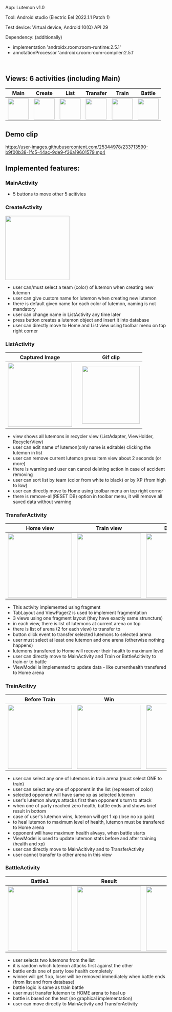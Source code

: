 App: Lutemon v1.0 

Tool: Android studio (Electric Eel 2022.1.1 Patch 1)

Test device: Virtual device, Android 10(Q) API 29


Dependency: (additionally) 
  - implementation 'androidx.room:room-runtime:2.5.1'
  - annotationProcessor 'androidx.room:room-compiler:2.5.1'


<br>

## Views: 6 activities (including Main)


|Main|Create|List|Transfer|Train|Battle|
|-|-|-|-|-|-|
|<kbd> <img src="https://user-images.githubusercontent.com/25344978/233714344-1e062f7f-5186-46a6-882a-f1947b7e99fc.png" width=65> </kbd>|<kbd> <img src="https://user-images.githubusercontent.com/25344978/233714388-0e88d0a6-a488-4372-8939-cdc81f0f938f.png" width=65> </kbd>|<kbd> <img src="https://user-images.githubusercontent.com/25344978/233714427-4ecbe079-ac9d-4573-b3b3-32ca8eba99c1.png" width=65> </kbd>|<kbd> <img src="https://user-images.githubusercontent.com/25344978/233714474-337f83e3-a14f-493c-9daf-014e5ba6f5c5.png" width=65> </kbd>|<kbd> <img src="https://user-images.githubusercontent.com/25344978/233714578-3587d739-6c30-4944-acca-92c8d4a71ead.png" width=65> </kbd>|<kbd> <img src="https://user-images.githubusercontent.com/25344978/233714519-1eb2884e-7959-4e0a-89d6-3c03b5d59743.png" width=65> </kbd>|



## Demo clip

https://user-images.githubusercontent.com/25344978/233713590-b9f00b38-1fc5-44ac-9de9-f36a19601579.mp4




## Implemented features:

### MainActivity 
   - 5 buttons to move other 5 acitivies


### CreateActivity

<kbd> <img src="https://user-images.githubusercontent.com/25344978/233714388-0e88d0a6-a488-4372-8939-cdc81f0f938f.png" width=200> </kbd>

   - user can/must select a team (color) of lutemon when creating new lutemon
   - user can give custom name for lutemon when creating new lutemon
   - there is default given name for each color of lutemon, naming is not mandatory 
   - user can change name in ListActivity any time later
   - press button creates a lutemon object and insert it into database
   - user can directly move to Home and List view using toolbar menu on top right corner


### ListActivity

|Captured Image||Gif clip|
|-|-|-|
|<kbd> <img src="https://user-images.githubusercontent.com/25344978/233714427-4ecbe079-ac9d-4573-b3b3-32ca8eba99c1.png" width=200> </kbd>| | <img src="https://user-images.githubusercontent.com/25344978/233719267-9fdf4561-a950-4757-9039-31fb4d3a944f.gif" width="180"> |

   - view shows all lutemons in recycler view (ListAdapter, ViewHolder, RecyclerView)
   - user can edit name of lutemon(only name is editable) clicking the lutemon in list 
   - user can remove current lutemon press item view about 2 seconds (or more)
   - there is warning and user can cancel deleting action in case of accident removing
   - user can sort list by team (color from white to black) or by XP (from high to low)
   - user can directly move to Home using toolbar menu on top right corner
   - there is remove-all(RESET DB) option in toolbar menu, it will remove all saved data without warning


### TransferActivity

|Home view|Train view|Battle view| 
|-|-|-|
|<kbd> <img src="https://user-images.githubusercontent.com/25344978/233722089-faa33b43-2858-4e64-a870-df40a64e2d08.png" width=200> </kbd>|<kbd> <img src="https://user-images.githubusercontent.com/25344978/233722098-d5c2560c-d279-4eb1-a3f1-f6a8d1d12fc9.png" width=200> </kbd> |<kbd> <img src="https://user-images.githubusercontent.com/25344978/233722133-6c3bbf91-7a6f-4cc2-b52d-47fb03309dd7.png" width="200"> </kbd>|

   - This activity implemented using fragment
   - TabLayout and ViewPager2 is used to implement fragmentation
   - 3 views using one fragment layout (they have exactly same struncture)
   - in each view, there is list of lutemons at current arena on top
   - there is list of arena (2 for each view) to transfer to 
   - button click event to transfer selected lutemons to selected arena
   - user must select at least one lutemon and one arena (otherwise nothing happens)
   - lutemons transfered to Home will recover their health to maximum level 
   - user can directly move to MainActivity and Train or BattleAcitivity to train or to battle
   - ViewModel is implemented to update data - like currenthealth transfered to Home arena 
      

### TrainAcitivy

|Before Train|Win|Lose| 
|-|-|-|
|<kbd> <img src="https://user-images.githubusercontent.com/25344978/233725981-89a39146-6685-47f3-854e-4774e935e849.png" width=200> </kbd>|<kbd> <img src="https://user-images.githubusercontent.com/25344978/233725989-bd9b8eee-e2d2-4018-8af9-1feff936e047.png" width=200> </kbd> |<kbd> <img src="https://user-images.githubusercontent.com/25344978/233725997-c756e8fa-c642-4972-914b-6883fe4e1a82.png" width=200> </kbd>|

   - user can select any one of lutemons in train arena (must select ONE to train)
   - user can select any one of opponent in the list (represent of color)
   - selected opponent will have same xp as selected lutemon
   - user's lutemon always attacks first then opponent's turn to attack
   - when one of party reached zero health, battle ends and shows brief result in bottom
   - case of user's lutemon wins, lutemon will get 1 xp (lose no xp gain)
   - to heal lutemon to maximum level of health, lutemon must be transfered to Home arena
   - opponent will have maximum health always, when battle starts
   - ViewModel is used to update lutemon stats before and after training (health and xp)
   - user can directly move to MainAcitivity and to TransferActivity 
   - user cannot transfer to other arena in this view



### BattleActivity    


|Battle1|Result|Battle2|result |
|-|-|-|-|
|<kbd> <img src="https://user-images.githubusercontent.com/25344978/233734598-28681c00-6582-4dbd-ae80-dc5340c1cf41.png" width=200> </kbd>|<kbd> <img src="https://user-images.githubusercontent.com/25344978/233734633-c707ba2c-6df0-4ab1-b051-da8c23f2981f.png" width=200> </kbd> |<kbd> <img src="https://user-images.githubusercontent.com/25344978/233734673-476f11c1-ab13-4097-89cf-f37eb87390b9.png" width=200> </kbd>|<kbd> <img src="https://user-images.githubusercontent.com/25344978/233734794-c1229982-61c1-499c-8b38-b965f55f8e77.png" width=200> </kbd>|

  - user selects two lutemons from the list 
  - it is random which lutemon attacks first against the other 
  - battle ends one of party lose health completely
  - winner will get 1 xp, loser will be removed immediately when battle ends (from list and from database)
  - battle logic is same as train battle
  - user must transfer lutemon to HOME arena to heal up
  - battle is based on the text (no graphical implementation)
  - user can move directly to MainActivity and TransferActivity
